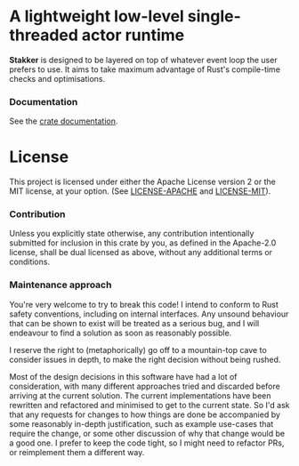 # A lightweight low-level single-threaded actor runtime

**Stakker** is designed to be layered on top of whatever event loop
the user prefers to use.  It aims to take maximum advantage of Rust's
compile-time checks and optimisations.

### Documentation

See the [crate documentation](http://docs.rs/stakker).

# License

This project is licensed under either the Apache License version 2 or
the MIT license, at your option.  (See
[LICENSE-APACHE](LICENSE-APACHE) and [LICENSE-MIT](LICENSE-MIT)).

### Contribution

Unless you explicitly state otherwise, any contribution intentionally
submitted for inclusion in this crate by you, as defined in the
Apache-2.0 license, shall be dual licensed as above, without any
additional terms or conditions.

### Maintenance approach

You're very welcome to try to break this code!  I intend to conform to
Rust safety conventions, including on internal interfaces.  Any
unsound behaviour that can be shown to exist will be treated as a
serious bug, and I will endeavour to find a solution as soon as
reasonably possible.

I reserve the right to (metaphorically) go off to a mountain-top cave
to consider issues in depth, to make the right decision without being
rushed.

Most of the design decisions in this software have had a lot of
consideration, with many different approaches tried and discarded
before arriving at the current solution.  The current implementations
have been rewritten and refactored and minimised to get to the current
state.  So I'd ask that any requests for changes to how things are
done be accompanied by some reasonably in-depth justification, such as
example use-cases that require the change, or some other discussion of
why that change would be a good one.  I prefer to keep the code tight,
so I might need to refactor PRs, or reimplement them a different way.
